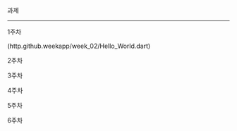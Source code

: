과제

---------------------------------------------------------------------------------

1주차 

(http.github.weekapp/week_02/Hello_World.dart)

2주차


3주차


4주차


5주차


6주차




